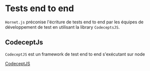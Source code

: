 # Tests end to end

`Hornet.js` préconise l'écriture de tests end to end par les équipes de développement de test en utilisant la library `CodeceptsJS`.

## CodeceptJs

`CodeceptJS` est un framework de test end to end s'exécutant sur node

[CodeceptJS](https://codecept.io/)
